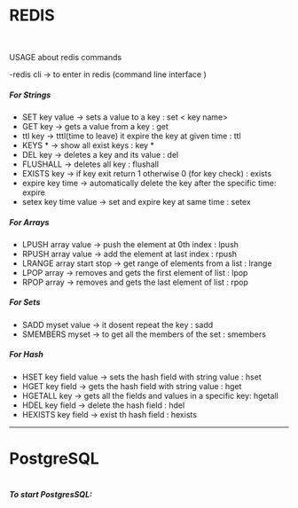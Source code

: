 <html lang="en">
<head>
    <meta charset="UTF-8">
    <meta http-equiv="X-UA-Compatible" content="IE=edge">
    <meta name="viewport" content="width=device-width, initial-scale=1.0">
	</head>
	<body>
		<h1 text-align="centre">REDIS</h1><br>
		<p>USAGE about redis commands</p1><br>
	<p>-redis cli -> to enter in redis (command line interface )</p>
	<h5>For Strings</h5>
	<ul>
		<li>SET key value -> sets a value to a key : set < key name></li>
		<li>GET key -> gets a value from a key : get</li>
		<li>ttl key -> tttl(time to leave) it expire the key at given time : ttl</li>
		<li>KEYS * -> show all exist keys : key *</li>
		<li>DEL key -> deletes a key and its value : del</li>
		<li>FLUSHALL -> deletes all key : flushall</li>
		<li>EXISTS key -> if key exit return 1 otherwise 0 (for key check) : exists</li>
		<li>expire key time -> automatically delete the key after the specific time: expire</li>
		<li>setex key time value -> set and expire key at same time : setex</li></ul>
	<h5>For Arrays</h5>
	<ul>
		<li>LPUSH array value -> push the element at 0th index : lpush</li>
		<li>RPUSH array value -> add the element at last index : rpush</li>
		<li>LRANGE array start stop -> get range of elements from a list : lrange</li>
		<li>LPOP array -> removes and gets the first element of list : lpop</li>
		<li>RPOP array -> removes and gets the last element of list : rpop</li></ul>
	<h5>For Sets</h5>
	<ul>
		<li>SADD myset value -> it dosent repeat the key : sadd</li>
		<li>SMEMBERS myset -> to get all the members of the set : smembers</li></uL>
	<h5>For Hash</h5>
	<ul>
		<li>HSET key field value -> sets the hash field with string value : hset</li>
		<li>HGET key field -> gets the hash field with string value : hget</li>
		<li>HGETALL key -> gets all the fields and values in a specific key: hgetall</li>
		<li>HDEL key field -> delete the hash field : hdel</li>
		<li>HEXISTS key field -> exist th hash field : hexists</li></ul>
	<hr>
	<h1>PostgreSQL<h1>
		<h5>To start PostgresSQL:</h5>
		
